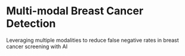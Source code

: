 # Multi-modal Breast Cancer Detection
Leveraging multiple modalities to reduce false negative rates in breast cancer screening with AI

